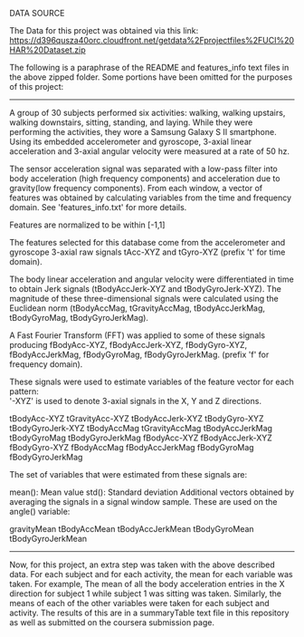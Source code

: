 DATA SOURCE

The Data for this project was obtained via this link: https://d396qusza40orc.cloudfront.net/getdata%2Fprojectfiles%2FUCI%20HAR%20Dataset.zip

The following is a paraphrase of the README and features_info text files in the above zipped folder. Some portions have been omitted for the purposes of this project:
___________________________________________________________________________________________________________________________________
A group of 30 subjects performed six activities: walking, walking upstairs, walking downstairs, sitting, standing, and laying. While they were performing the activities, they wore a Samsung Galaxy S II smartphone. Using its embedded accelerometer and gyroscope, 3-axial linear acceleration and 3-axial angular velocity were measured at a rate of 50 hz. 

The sensor acceleration signal was separated with a low-pass filter into body acceleration (high frequency components) and acceleration due to gravity(low frequency components).  From each window, a vector of features was obtained by calculating variables from the time and frequency domain. See 'features_info.txt' for more details. 

Features are normalized to be within [-1,1]

The features selected for this database come from the accelerometer and gyroscope 3-axial raw signals tAcc-XYZ and tGyro-XYZ (prefix 't' for time domain). 

The body linear acceleration and angular velocity were differentiated in time to obtain Jerk signals (tBodyAccJerk-XYZ and tBodyGyroJerk-XYZ). The magnitude of these three-dimensional signals were calculated using the Euclidean norm (tBodyAccMag, tGravityAccMag, tBodyAccJerkMag, tBodyGyroMag, tBodyGyroJerkMag). 

A Fast Fourier Transform (FFT) was applied to some of these signals producing fBodyAcc-XYZ, fBodyAccJerk-XYZ, fBodyGyro-XYZ, fBodyAccJerkMag, fBodyGyroMag, fBodyGyroJerkMag. (prefix 'f' for frequency domain). 

These signals were used to estimate variables of the feature vector for each pattern:  
'-XYZ' is used to denote 3-axial signals in the X, Y and Z directions.

tBodyAcc-XYZ
tGravityAcc-XYZ
tBodyAccJerk-XYZ
tBodyGyro-XYZ
tBodyGyroJerk-XYZ
tBodyAccMag
tGravityAccMag
tBodyAccJerkMag
tBodyGyroMag
tBodyGyroJerkMag
fBodyAcc-XYZ
fBodyAccJerk-XYZ
fBodyGyro-XYZ
fBodyAccMag
fBodyAccJerkMag
fBodyGyroMag
fBodyGyroJerkMag

The set of variables that were estimated from these signals are: 

mean(): Mean value
std(): Standard deviation
Additional vectors obtained by averaging the signals in a signal window sample. These are used on the angle() variable:

gravityMean
tBodyAccMean
tBodyAccJerkMean
tBodyGyroMean
tBodyGyroJerkMean
__________________________________________________________________________________________________________________________
Now, for this project, an extra step was taken with the above described data.  For each subject and for each activity, the mean for each variable was taken.  For example, The mean of all the body acceleration entries in the X direction for subject 1 while subject 1 was sitting was taken.  Similarly, the means of each of the other variables were taken for each subject and activity.  The results of this are in a summaryTable text file in this repository as well as submitted on the coursera submission page.
